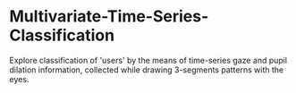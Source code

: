 # Multivariate-Time-Series-Classification
Explore classification of 'users' by the means of time-series gaze and pupil dilation information, collected while drawing 3-segments patterns with the eyes.
